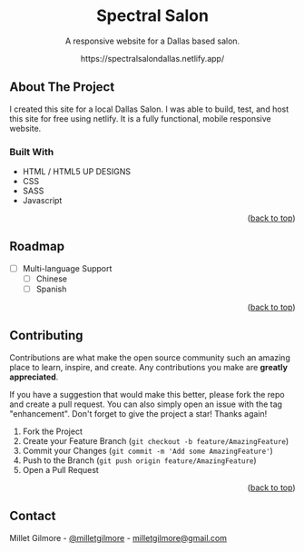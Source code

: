 <h1 align="center">Spectral Salon</h1>

  <p align="center">
    A responsive website for a Dallas based salon. 
  <p align="center">
    https://spectralsalondallas.netlify.app/

<!-- ABOUT THE PROJECT -->
## About The Project

I created this site for a local Dallas Salon. I was able to build, test, and host this site for free using netlify. It is a fully functional, mobile responsive website. 

### Built With

* HTML / HTML5 UP DESIGNS
* CSS
* SASS
* Javascript


<p align="right">(<a href="#readme-top">back to top</a>)</p>


<!-- ROADMAP -->
## Roadmap

- [ ] Multi-language Support
    - [ ] Chinese
    - [ ] Spanish

<p align="right">(<a href="#readme-top">back to top</a>)</p>



<!-- CONTRIBUTING -->
## Contributing

Contributions are what make the open source community such an amazing place to learn, inspire, and create. Any contributions you make are **greatly appreciated**.

If you have a suggestion that would make this better, please fork the repo and create a pull request. You can also simply open an issue with the tag "enhancement".
Don't forget to give the project a star! Thanks again!

1. Fork the Project
2. Create your Feature Branch (`git checkout -b feature/AmazingFeature`)
3. Commit your Changes (`git commit -m 'Add some AmazingFeature'`)
4. Push to the Branch (`git push origin feature/AmazingFeature`)
5. Open a Pull Request

<p align="right">(<a href="#readme-top">back to top</a>)</p>


<!-- CONTACT -->
## Contact

Millet Gilmore - [@milletgilmore](https://twitter.com/milletgilmore) - milletgilmore@gmail.com
